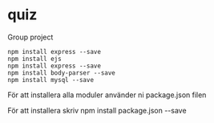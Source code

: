 # quiz
Group project

```
npm install express --save
npm install ejs
npm install express --save
npm install body-parser --save
npm install mysql --save
```

För att installera alla moduler använder ni package.json filen

För att installera skriv npm install package.json --save
